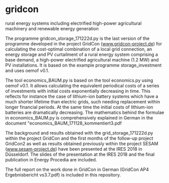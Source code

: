 # gridcon
rural energy systems including electrified high-power agricultural machinery and renewable energy generation

The programme gridcon_storage_171222d.py is the last version of the programme developed in the project GridCon (www.gridcon-project.de) for calculating the cost-optimal combination of a local grid connection, an energy storage and PV curtailment of a rural energy system comprising a base demand, a high-power electrified agricultural machine (1.2 MW) and PV installations. It is based on the example programme storage_investment and uses oemof v0.1.

The tool economics_BAUM.py is based on the tool economics.py using oemof v0.1. It allows calculating the equivalent periodical costs of a series of investments with initial costs exponentially decreasing in time. This reflects for instance the case of lithium-ion battery systems which have a much shorter lifetime than electric grids, such needing replacement within longer financial periods. At the same time the initial costs of lithium-ion batteries are dramatically decreasing. The mathematics behind the formulae in economics_BAUM.py is comprehensively explained in German in the document "economics_BAUM_171128_kommentiert3.pdf

The background and results obtained with the grid_storage_171222d.py within the project GridCon and the first months of the follow-up project GridCon2 as well as results obtained previously within the project SESAM (www.sesam-project.de) have been presented at the IRES 2018 in Düsseldorf. The slides of the presentation at the IRES 2018 and the final publication in Energy Procedia are included.

The full report on the work done in GridCon in German (GridCon AP4 Ergebnisbericht vs3.7.pdf) is included in this repository.
